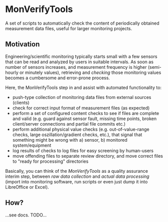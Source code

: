 # MonVerifyTools

A set of scripts to automatically check the content of periodically obtained measurement data files, useful for larger monitoring projects.

## Motivation

Engineering/scientific monitoring typically starts small with a few sensors that can be read and analyzed by users in suitable intervals. 
As soon as number of sensors increases, and measurement frequency is higher (semi-hourly or minutely values), retrieving and *checking* those monitoring values becomes a cumbersome and error-prone process.

Here, the MonVerifyTools step in and assist with automated functionality to:

- push-type collection of monitoring data files from external sources (clients)
- check for correct input format of measurement files (as expected)
- perform a set of configured content checks to see if files are complete and valid (e.g. guard against sensor fault, missing time points, broken client/server connections and partial file commits etc.)
- perform additional physical value checks (e.g. out-of-value-range checks, large oszillation/gradient checks, etc.), that signal that something might be wrong with a) sensor, b) monitored system/equipment
- log results of checks to log files for easy screening by human-users
- move offending files to separate review directory, and move correct files to "ready for processing" directories

Basically, you can think of the *MonVerifyTools* as a quality assurance interim step, between *raw data collection* and *actual data processing* (import into monitoring software, run scripts or even just dump it into LibreOffice or Excel).

## How?

...see docs. TODO...
